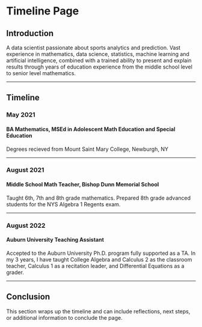 # Timeline Page

## Introduction
A data scientist passionate about sports analytics and prediction. Vast experience in mathematics, data science, statistics, machine learning and artificial intelligence, combined with a trained ability to present and explain results through years of education experience from the middle school level to senior level mathematics.

---

## Timeline

### **May 2021**
#### BA Mathematics, MSEd in Adolescent Math Education and Special Education
Degrees recieved from Mount Saint Mary College, Newburgh, NY

---

### **August 2021**
#### Middle School Math Teacher, Bishop Dunn Memorial School
Taught 6th, 7th and 8th grade mathematics. Prepared 8th grade advanced students for the NYS Algebra 1 Regents exam.

---

### **August 2022**
#### Auburn University Teaching Assistant
Accepted to the Auburn University Ph.D. program fully supported as a TA. In my 3 years, I have taught College Algebra and Calculus 2 as the classroom teacher, Calculus 1 as a recitation leader, and Differential Equations as a grader.

---

## Conclusion
This section wraps up the timeline and can include reflections, next steps, or additional information to conclude the page.
